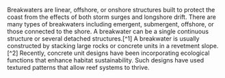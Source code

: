 Breakwaters are linear, offshore, or onshore structures built to protect the coast from the effects of both storm surges and longshore drift. There are many types of breakwaters including emergent, submergent, offshore, or those connected to the shore. A breakwater can be a single continuous structure or several detached structures.[^1] A breakwater is usually constructed by stacking large rocks or concrete units in a revetment slope.[^2] Recently, concrete unit designs have been incorporating ecological functions that enhance habitat sustainability. Such designs have used textured patterns that allow reef systems to thrive. 